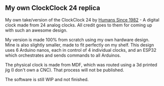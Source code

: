 ## My own ClockClock 24 replica

My own take/version of the ClockClock 24 by [Humans Since 1982](https://www.humanssince1982.com) - A digital clock made from 24 analog clocks.
All credit goes to them for coming up with such an awesome design.

My version is made 100% from scratch using my own hardware design.
Mine is also slightly smaller, made to fit perfectly on my shelf.
This design uses 6 Arduino nanos, each in control of 4 individual
clocks, and an ESP32 which orchestrates and sends commands to all
Arduinos.

The physical clock is made from MDF, which was routed using a 3d
printed jig (I don't own a CNC). That process will not be published.

The software is still WIP and not finished.
